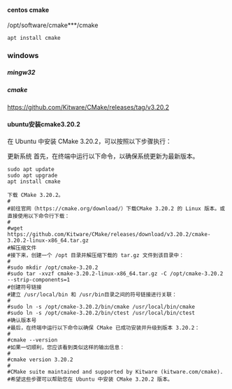 #### centos cmake 
/opt/software/cmake***/cmake
```text
apt install cmake
```

### windows
##### mingw32
##### cmake
https://github.com/Kitware/CMake/releases/tag/v3.20.2

#### ubuntu安装cmake3.20.2
在 Ubuntu 中安装 CMake 3.20.2，可以按照以下步骤执行：

更新系统
首先，在终端中运行以下命令，以确保系统更新为最新版本。

```shell
sudo apt update
sudo apt upgrade
apt install cmake
```

```shell
下载 CMake 3.20.2。
#
#前往官网（https://cmake.org/download/）下载CMake 3.20.2 的 Linux 版本。或直接使用以下命令行下载：
#
#wget https://github.com/Kitware/CMake/releases/download/v3.20.2/cmake-3.20.2-linux-x86_64.tar.gz
#解压缩文件
#接下来，创建一个 /opt 目录并解压缩下载的 tar.gz 文件到该目录中：
#
#sudo mkdir /opt/cmake-3.20.2
#sudo tar -xvzf cmake-3.20.2-linux-x86_64.tar.gz -C /opt/cmake-3.20.2 --strip-components=1
#创建符号链接
#建立 /usr/local/bin 和 /usr/bin目录之间的符号链接进行关联：
#
#sudo ln -s /opt/cmake-3.20.2/bin/cmake /usr/local/bin/cmake
#sudo ln -s /opt/cmake-3.20.2/bin/ctest /usr/local/bin/ctest
#确认版本号
#最后，在终端中运行以下命令以确保 CMake 已成功安装并升级到版本 3.20.2：
#
#cmake --version
#如果一切顺利，您应该看到类似这样的输出信息：
#
#cmake version 3.20.2
#
#CMake suite maintained and supported by Kitware (kitware.com/cmake).
#希望这些步骤可以帮助您在 Ubuntu 中安装 CMake 3.20.2 版本。
```